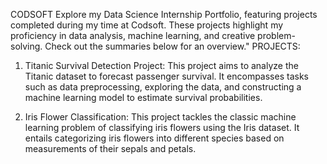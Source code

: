 CODSOFT
Explore my Data Science Internship Portfolio, featuring projects completed during my time at Codsoft. These projects highlight my proficiency in data analysis, machine learning, and creative problem-solving. Check out the summaries below for an overview."
PROJECTS:
1.	Titanic Survival Detection Project: This project aims to analyze the Titanic dataset to forecast passenger survival. It encompasses tasks such as data preprocessing, exploring the data, and constructing a machine learning model to estimate survival probabilities.

2.	Iris Flower Classification: This project tackles the classic machine learning problem of classifying iris flowers using the Iris dataset. It entails categorizing iris flowers into different species based on measurements of their sepals and petals.

